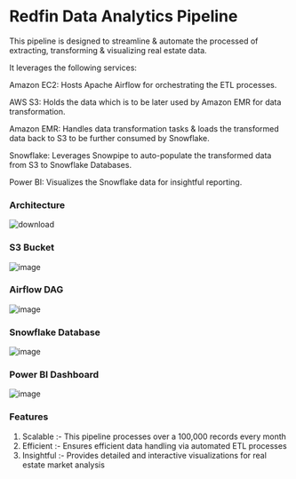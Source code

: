 # Redfin Data Analytics Pipeline

This pipeline is designed to streamline & automate the processed of extracting, transforming & visualizing real estate data.

It leverages the following services:

Amazon EC2: Hosts Apache Airflow for orchestrating the ETL processes.

AWS S3: Holds the data which is to be later used by Amazon EMR for data transformation.

Amazon EMR: Handles data transformation tasks & loads the transformed data back to S3 to be further consumed by Snowflake.

Snowflake: Leverages Snowpipe to auto-populate the transformed data from S3 to Snowflake Databases.

Power BI: Visualizes the Snowflake data for insightful reporting.


### Architecture

![download](https://github.com/user-attachments/assets/5dacb827-b8ae-4102-8963-e8e9aec8ee63)

### S3 Bucket

![image](https://github.com/user-attachments/assets/876e5fa7-c079-4a59-a1fb-e44bc800db72)


### Airflow DAG

![image](https://github.com/user-attachments/assets/dcd17e5c-4094-4abd-b65b-6442000453ad)


### Snowflake Database

![image](https://github.com/user-attachments/assets/ee451a49-9fe7-45ed-aa45-3573a60ed8e7)

### Power BI Dashboard

![image](https://github.com/user-attachments/assets/5e065d65-aeb0-48d6-95fa-0ab4125aeb99)

### Features

1. Scalable :- This pipeline processes over a 100,000 records every month
2. Efficient :- Ensures efficient data handling via automated ETL processes
3. Insightful :- Provides detailed and interactive visualizations for real estate market analysis
